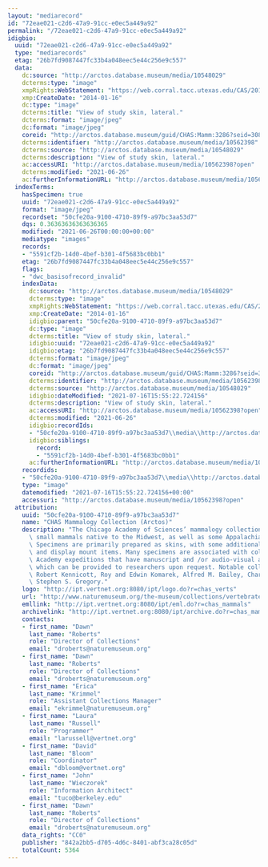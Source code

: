 ```yaml
---
layout: "mediarecord"
id: "72eae021-c2d6-47a9-91cc-e0ec5a449a92"
permalink: "/72eae021-c2d6-47a9-91cc-e0ec5a449a92"
idigbio:
  uuid: "72eae021-c2d6-47a9-91cc-e0ec5a449a92"
  type: "mediarecords"
  etag: "26b7fd9087447fc33b4a048eec5e44c256e9c557"
  data:
    dc:source: "http://arctos.database.museum/media/10548029"
    dcterms:type: "image"
    xmpRights:WebStatement: "https://web.corral.tacc.utexas.edu/CAS/20161217-02/jpg/chas_mamm_3286.4.jpg"
    xmp:CreateDate: "2014-01-16"
    dc:type: "image"
    dcterms:title: "View of study skin, lateral."
    dcterms:format: "image/jpeg"
    dc:format: "image/jpeg"
    coreid: "http://arctos.database.museum/guid/CHAS:Mamm:3286?seid=3088421"
    dcterms:identifier: "http://arctos.database.museum/media/10562398"
    dcterms:source: "http://arctos.database.museum/media/10548029"
    dcterms:description: "View of study skin, lateral."
    ac:accessURI: "http://arctos.database.museum/media/10562398?open"
    dcterms:modified: "2021-06-26"
    ac:furtherInformationURL: "http://arctos.database.museum/media/10562398"
  indexTerms:
    hasSpecimen: true
    uuid: "72eae021-c2d6-47a9-91cc-e0ec5a449a92"
    format: "image/jpeg"
    recordset: "50cfe20a-9100-4710-89f9-a97bc3aa53d7"
    dqs: 0.36363636363636365
    modified: "2021-06-26T00:00:00+00:00"
    mediatype: "images"
    records:
    - "5591cf2b-14d0-4bef-b301-4f5683bc0bb1"
    etag: "26b7fd9087447fc33b4a048eec5e44c256e9c557"
    flags:
    - "dwc_basisofrecord_invalid"
    indexData:
      dc:source: "http://arctos.database.museum/media/10548029"
      dcterms:type: "image"
      xmpRights:WebStatement: "https://web.corral.tacc.utexas.edu/CAS/20161217-02/jpg/chas_mamm_3286.4.jpg"
      xmp:CreateDate: "2014-01-16"
      idigbio:parent: "50cfe20a-9100-4710-89f9-a97bc3aa53d7"
      dc:type: "image"
      dcterms:title: "View of study skin, lateral."
      idigbio:uuid: "72eae021-c2d6-47a9-91cc-e0ec5a449a92"
      idigbio:etag: "26b7fd9087447fc33b4a048eec5e44c256e9c557"
      dcterms:format: "image/jpeg"
      dc:format: "image/jpeg"
      coreid: "http://arctos.database.museum/guid/CHAS:Mamm:3286?seid=3088421"
      dcterms:identifier: "http://arctos.database.museum/media/10562398"
      dcterms:source: "http://arctos.database.museum/media/10548029"
      idigbio:dateModified: "2021-07-16T15:55:22.724156"
      dcterms:description: "View of study skin, lateral."
      ac:accessURI: "http://arctos.database.museum/media/10562398?open"
      dcterms:modified: "2021-06-26"
      idigbio:recordIds:
      - "50cfe20a-9100-4710-89f9-a97bc3aa53d7\\media\\http://arctos.database.museum/media/10562398"
      idigbio:siblings:
        record:
        - "5591cf2b-14d0-4bef-b301-4f5683bc0bb1"
      ac:furtherInformationURL: "http://arctos.database.museum/media/10562398"
    recordids:
    - "50cfe20a-9100-4710-89f9-a97bc3aa53d7\\media\\http://arctos.database.museum/media/10562398"
    type: "image"
    datemodified: "2021-07-16T15:55:22.724156+00:00"
    accessuri: "http://arctos.database.museum/media/10562398?open"
  attribution:
    uuid: "50cfe20a-9100-4710-89f9-a97bc3aa53d7"
    name: "CHAS Mammalogy Collection (Arctos)"
    description: "The Chicago Academy of Sciences’ mammalogy collection contains mostly\
      \ small mammals native to the Midwest, as well as some Appalachian species.\
      \ Specimens are primarily prepared as skins, with some additional osteological\
      \ and display mount items. Many specimens are associated with collectors or\
      \ Academy expeditions that have manuscript and /or audio-visual archival material,\
      \ which can be provided to researchers upon request. Notable collectors include\
      \ Robert Kennicott, Roy and Edwin Komarek, Alfred M. Bailey, Charles D. Brower,\
      \ Stephen S. Gregory."
    logo: "http://ipt.vertnet.org:8080/ipt/logo.do?r=chas_verts"
    url: "http://www.naturemuseum.org/the-museum/collections/vertebrates"
    emllink: "http://ipt.vertnet.org:8080/ipt/eml.do?r=chas_mammals"
    archivelink: "http://ipt.vertnet.org:8080/ipt/archive.do?r=chas_mammals"
    contacts:
    - first_name: "Dawn"
      last_name: "Roberts"
      role: "Director of Collections"
      email: "droberts@naturemuseum.org"
    - first_name: "Dawn"
      last_name: "Roberts"
      role: "Director of Collections"
      email: "droberts@naturemuseum.org"
    - first_name: "Erica"
      last_name: "Krimmel"
      role: "Assistant Collections Manager"
      email: "ekrimmel@naturemuseum.org"
    - first_name: "Laura"
      last_name: "Russell"
      role: "Programmer"
      email: "larussell@vertnet.org"
    - first_name: "David"
      last_name: "Bloom"
      role: "Coordinator"
      email: "dbloom@vertnet.org"
    - first_name: "John"
      last_name: "Wieczorek"
      role: "Information Architect"
      email: "tuco@berkeley.edu"
    - first_name: "Dawn"
      last_name: "Roberts"
      role: "Director of Collections"
      email: "droberts@naturemuseum.org"
    data_rights: "CC0"
    publisher: "842a2bb5-d705-4d6c-8401-abf3ca28c05d"
    totalCount: 5364
---
```


